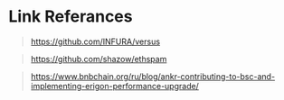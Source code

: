 # Link Referances

> https://github.com/INFURA/versus

> https://github.com/shazow/ethspam

> https://www.bnbchain.org/ru/blog/ankr-contributing-to-bsc-and-implementing-erigon-performance-upgrade/
